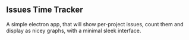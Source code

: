 ## Issues Time Tracker

A simple electron app, that will show per-project issues, count them and display as nicey graphs, with a minimal sleek interface.